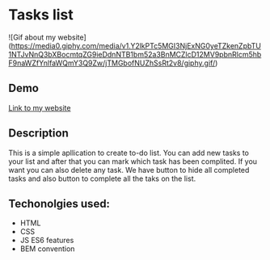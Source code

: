 # Tasks list
![Gif about my website]
(https://media0.giphy.com/media/v1.Y2lkPTc5MGI3NjExNG0yeTZkenZpbTU1NTJvNnQ3bXBocmtqZG9ieDdnNTB1bm52a3BnMCZlcD12MV9pbnRlcm5hbF9naWZfYnlfaWQmY3Q9Zw/jTMGbofNUZhSsRt2v8/giphy.gif/)

## Demo
[Link to my website](https://mariakarowska.github.io/tasks-list/)

## Description
This is a simple apllication to create to-do list. You can add new tasks to your list and after that you can mark which task has been complited. If you want you can also delete any task. We have button to hide all completed tasks and also button to complete all the taks on the list.

## Techonolgies used:
- HTML
- CSS
- JS ES6 features
- BEM convention
